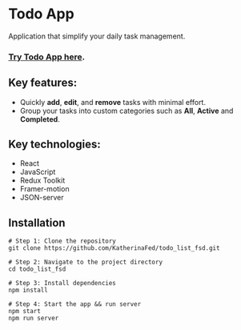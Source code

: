 # Todo App
Application that simplify your daily task management.

### [Try Todo App here](https://react-todo-json-server-f736b2fe9507.herokuapp.com/).

## Key features:
- Quickly **add**, **edit**, and **remove** tasks with minimal effort.
- Group your tasks into custom categories such as **All**,  **Active** and **Completed**.

## Key technologies:
- React
- JavaScript
- Redux Toolkit
- Framer-motion
- JSON-server

## Installation
```
# Step 1: Clone the repository
git clone https://github.com/KatherinaFed/todo_list_fsd.git

# Step 2: Navigate to the project directory  
cd todo_list_fsd

# Step 3: Install dependencies 
npm install

# Step 4: Start the app && run server
npm start 
npm run server
```
